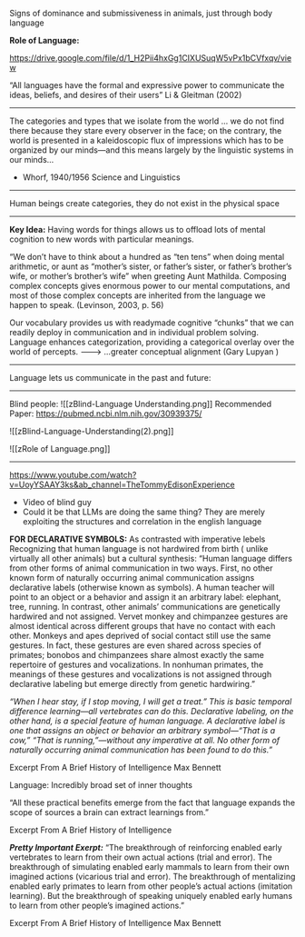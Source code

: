 Signs of dominance and submissiveness in animals, just through body language 


**Role of Language:**



https://drive.google.com/file/d/1_H2Pii4hxGg1CIXUSuqW5vPx1bCVfxqv/view

“All languages have the formal and expressive power to communicate the
ideas, beliefs, and desires of their users”
Li & Gleitman (2002)
______
The categories and types that we isolate from the world ...
we do not find there because they stare every observer in
the face; on the contrary, the world is presented in a
kaleidoscopic flux of impressions which has to be organized
by our minds—and this means largely by the linguistic
systems in our minds...

- Whorf, 1940/1956 Science and Linguistics
___
Human beings create categories, they do not exist in the physical space 

____
**Key Idea:** Having words for things allows us to offload lots of mental cognition to new words with particular meanings. 

“We don’t have to think about a hundred as “ten tens”
when doing mental arithmetic, or aunt as “mother’s
sister, or father’s sister, or father’s brother’s wife, or
mother’s brother’s wife” when greeting Aunt Mathilda.
Composing complex concepts gives enormous power
to our mental computations, and most of those
complex concepts are inherited from the language we
happen to speak. (Levinson, 2003, p. 56)

Our vocabulary provides us with readymade cognitive “chunks” that we
can readily deploy in communication and in individual problem solving.
Language enhances categorization, providing a categorical overlay over the world of percepts. ---> ...greater conceptual alignment
(Gary Lupyan )

___
Language lets us communicate in the past and future: 
____
Blind people: ![[zBlind-Language Understanding.png]]
Recommended Paper: https://pubmed.ncbi.nlm.nih.gov/30939375/


![[zBlind-Language-Understanding(2).png]]



![[zRole of Language.png]]

____
https://www.youtube.com/watch?v=UoyYSAAY3ks&ab_channel=TheTommyEdisonExperience
- Video of blind guy
- Could it be that LLMs are doing the same thing? They are merely exploiting the structures and correlation in the english language 


**FOR DECLARATIVE  SYMBOLS:** As contrasted with imperative lebels
Recognizing that human language is not hardwired from birth ( unlike virtually all other animals) but a cultural synthesis: 
“Human language differs from other forms of animal communication in two ways. First, no other known form of naturally occurring animal communication assigns declarative labels (otherwise known as symbols). A human teacher will point to an object or a behavior and assign it an arbitrary label: elephant, tree, running. In contrast, other animals’ communications are genetically hardwired and not assigned. Vervet monkey and chimpanzee gestures are almost identical across different groups that have no contact with each other. Monkeys and apes deprived of social contact still use the same gestures. In fact, these gestures are even shared across species of primates; bonobos and chimpanzees share almost exactly the same repertoire of gestures and vocalizations. In nonhuman primates, the meanings of these gestures and vocalizations is not assigned through declarative labeling but emerge directly from genetic hardwiring.”


*“When I hear stay, if I stop moving, I will get a treat.” This is basic temporal difference learning—all vertebrates can do this. Declarative labeling, on the other hand, is a special feature of human language. A declarative label is one that assigns an object or behavior an arbitrary symbol—“That is a cow,” “That is running,”—without any imperative at all. No other form of naturally occurring animal communication has been found to do this.”*

Excerpt From
A Brief History of Intelligence
Max Bennett


Language: Incredibly broad set of inner thoughts 

“All these practical benefits emerge from the fact that language expands the scope of sources a brain can extract learnings from.”

Excerpt From
A Brief History of Intelligence

***Pretty Important Exerpt:***
“The breakthrough of reinforcing enabled early vertebrates to learn from their own actual actions (trial and error). The breakthrough of simulating enabled early mammals to learn from their own imagined actions (vicarious trial and error). The breakthrough of mentalizing enabled early primates to learn from other people’s actual actions (imitation learning). But the breakthrough of speaking uniquely enabled early humans to learn from other people’s imagined actions.”

Excerpt From
A Brief History of Intelligence
Max Bennett




